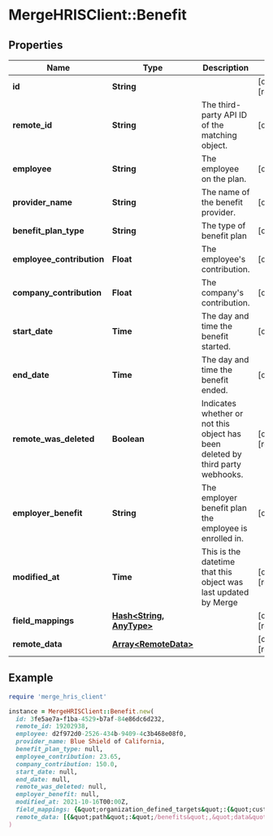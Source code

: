 # MergeHRISClient::Benefit

## Properties

| Name | Type | Description | Notes |
| ---- | ---- | ----------- | ----- |
| **id** | **String** |  | [optional][readonly] |
| **remote_id** | **String** | The third-party API ID of the matching object. | [optional] |
| **employee** | **String** | The employee on the plan. | [optional] |
| **provider_name** | **String** | The name of the benefit provider. | [optional] |
| **benefit_plan_type** | **String** | The type of benefit plan | [optional] |
| **employee_contribution** | **Float** | The employee&#39;s contribution. | [optional] |
| **company_contribution** | **Float** | The company&#39;s contribution. | [optional] |
| **start_date** | **Time** | The day and time the benefit started. | [optional] |
| **end_date** | **Time** | The day and time the benefit ended. | [optional] |
| **remote_was_deleted** | **Boolean** | Indicates whether or not this object has been deleted by third party webhooks. | [optional][readonly] |
| **employer_benefit** | **String** | The employer benefit plan the employee is enrolled in. | [optional] |
| **modified_at** | **Time** | This is the datetime that this object was last updated by Merge | [optional][readonly] |
| **field_mappings** | [**Hash&lt;String, AnyType&gt;**](AnyType.md) |  | [optional][readonly] |
| **remote_data** | [**Array&lt;RemoteData&gt;**](RemoteData.md) |  | [optional][readonly] |

## Example

```ruby
require 'merge_hris_client'

instance = MergeHRISClient::Benefit.new(
  id: 3fe5ae7a-f1ba-4529-b7af-84e86dc6d232,
  remote_id: 19202938,
  employee: d2f972d0-2526-434b-9409-4c3b468e08f0,
  provider_name: Blue Shield of California,
  benefit_plan_type: null,
  employee_contribution: 23.65,
  company_contribution: 150.0,
  start_date: null,
  end_date: null,
  remote_was_deleted: null,
  employer_benefit: null,
  modified_at: 2021-10-16T00:00Z,
  field_mappings: {&quot;organization_defined_targets&quot;:{&quot;custom_key&quot;:&quot;custom_value&quot;},&quot;linked_account_defined_targets&quot;:{&quot;custom_key&quot;:&quot;custom_value&quot;}},
  remote_data: [{&quot;path&quot;:&quot;/benefits&quot;,&quot;data&quot;:[&quot;Varies by platform&quot;]}]
)
```

